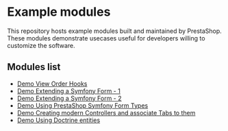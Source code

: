 # Example modules

This repository hosts example modules built and maintained by PrestaShop.
These modules demonstrate usecases useful for developers willing to customize the software.

## Modules list

- [Demo View Order Hooks](https://github.com/PrestaShop/example-modules/tree/master/demovieworderhooks)
- [Demo Extending a Symfony Form - 1](https://github.com/PrestaShop/example-modules/tree/master/demoextendsymfonyform1)
- [Demo Extending a Symfony Form - 2](https://github.com/PrestaShop/example-modules/tree/master/demoextendsymfonyform2)
- [Demo Using PrestaShop Symfony Form Types](https://github.com/PrestaShop/example-modules/tree/master/demosymfonyform)
- [Demo Creating modern Controllers and associate Tabs to them](https://github.com/PrestaShop/example-modules/tree/master/democontrollertabs)
- [Demo Using Doctrine entities](https://github.com/PrestaShop/example-modules/tree/master/demodoctrine)